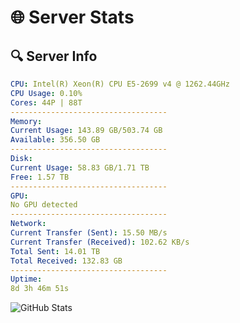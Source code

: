 # 🌐 Server Stats
## 🔍 Server Info
```yaml
CPU: Intel(R) Xeon(R) CPU E5-2699 v4 @ 1262.44GHz
CPU Usage: 0.10%
Cores: 44P | 88T
-----------------------------------
Memory:
Current Usage: 143.89 GB/503.74 GB
Available: 356.50 GB
-----------------------------------
Disk:
Current Usage: 58.83 GB/1.71 TB
Free: 1.57 TB
-----------------------------------
GPU:
No GPU detected
-----------------------------------
Network:
Current Transfer (Sent): 15.50 MB/s
Current Transfer (Received): 102.62 KB/s
Total Sent: 14.01 TB
Total Received: 132.83 GB
-----------------------------------
Uptime:
8d 3h 46m 51s
```
![GitHub Stats](https://img.shields.io/badge/Updated-2025-03-16_01:09:40-blue)